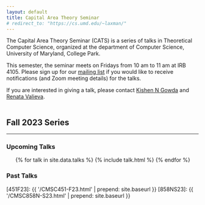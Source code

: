 ```yaml
---
layout: default
title: Capital Area Theory Seminar
# redirect_to: "https://cs.umd.edu/~laxman/"
---
```


The Capital Area Theory Seminar (CATS) is a series of talks in 
Theoretical Computer Science, organized at the department of Computer 
Science, University of Maryland, College Park. 

This semester, the seminar meets on Fridays from 10 am to 11 am at IRB 4105. 
Please sign up for our [mailing list][theory-local] if you would like to 
receive notifications (and Zoom meeting details) for the talks.

If you are interested in giving a talk, please contact [Kishen N Gowda][kishen]
and [Renata Valieva][renata].
<br>
<br>

## Fall 2023 Series
<hr/>

### Upcoming Talks

<ul>
{% for talk in site.data.talks %}
  {% include talk.html %}
{% endfor %}
</ul>

### Past Talks

<!-- {% capture thirty_days_ago %}{{'now' | date: '%s' | minus: 2592000 }}{% endcapture %}
{% for post in site.posts %}
    {% capture post_date %}{{ post.posted_on | date: '%s' | plus: 0 }}{% endcapture %}

    {% if job_date > thirty_days_ago %}
        {% include components/job.html job=job %}
    {% endif %}
{% endfor %} -->

[kishen]: https://www.cs.umd.edu/people/kishen19
[renata]: https://www.cs.umd.edu/people/rvalieva
[theory-local]: https://mailman.cs.umd.edu/mailman/listinfo/theory-local
[guy]: http://www.cs.cmu.edu/~guyb/
[julian]: https://people.csail.mit.edu/jshun/
[gm]: https://research.google/teams/graph-mining/
[451F23]: {{ '/CMSC451-F23.html' | prepend: site.baseurl }}
[858NS23]: {{ '/CMSC858N-S23.html' | prepend: site.baseurl }}
